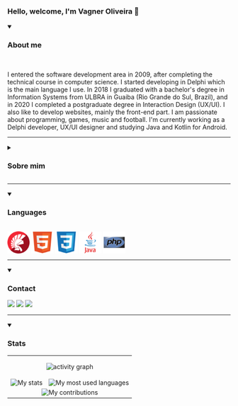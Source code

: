 ### Hello, welcome, I'm Vagner Oliveira 👋

<details open>
  <summary><h3>About me</h3></small></summary>
  <div style="display: inline_block"><br>
  <p>
    I entered the software development area in 2009, after completing the technical course in computer science. I started developing in Delphi which is the main language I use. In 2018 I graduated with a bachelor's degree in Information Systems from ULBRA in Guaiba (Rio Grande do Sul, Brazil), and in 2020 I completed a postgraduate degree in Interaction Design (UX/UI). I also like to develop websites, mainly the front-end part. I am passionate about programming, games, music and football. I'm currently working as a Delphi developer, UX/UI designer and studying Java and Kotlin for Android.
  </p>
</div>
</details>
<hr>
<details>
  <summary><h3>Sobre mim</h3></small></summary>
  <div style="display: inline_block"><br>
  <p>
    Entrei na área de desenvolvimento de software no ano de 2009, após concluir o curso técnico de informática. Comecei a desenvolver em Delphi que é a principal linguagem que utilizo. Em 2018 me formei bacharel em Sistemas de Informação pela ULBRA de Guaiba(Rio Grande do Sul, Brasil), e em 2020 concluí pós gradução em Design de Interação (UX/UI). Também gosto de desenvolver websites, principalmente a parte de front-end. Sou apaixonado por programação, jogos, música e futebol. Atualmente estou atuando como desenvolvedor Delphi, UX/UI designer e estudando Java e Kotlin para Android. 
  </p>
</div>
</details>
<hr>
<details open>
  <summary><h3>Languages</h3></small></summary>
  <div style="display: inline_block"><br>
  <img align="center" alt="Vagner-Delphi" height="50" width="50" src="assets/delphi.png" title="Delphi">  
  <img align="center" alt="Vagner-HTML" height="50" width="50" src="assets/html5.svg" title="HTML 5">
  <img align="center" alt="Vagner-CSS" height="50" width="50" src="assets/css3.svg" title="CSS 3">
  <img align="center" alt="Vagner-Java" height="50" width="50" src="assets/java.svg" title="Java">
  <img align="center" alt="Vagner-PHP" height="50" width="50" src="assets/php.svg" title="PHP">
</div>
</details>
<hr>
<details open>
  <summary><h3>Contact</h3></small></summary>
  <div> 
  <a href="https://www.instagram.com/vagner.oliveira.100" target="_blank"><img src="https://img.shields.io/badge/-Instagram-%23E4405F?style=for-the-badge&logo=instagram&logoColor=white" target="_blank"></a>
  <a href = "mailto:vagner_oliveira85@hotmail.com"><img src="https://img.shields.io/badge/-Gmail-%23333?style=for-the-badge&logo=gmail&logoColor=white" target="_blank"></a>
  <a href="https://www.linkedin.com/in/vagner-so/" target="_blank"><img src="https://img.shields.io/badge/-LinkedIn-%230077B5?style=for-the-badge&logo=linkedin&logoColor=white" target="_blank"></a> 
</div>
</details>
<hr>
<details open>
  <summary><h3>Stats</h3></small></summary>
  <!-- STATS:START -->
<table>
<tr>  
  <td colspan="3">
    <p align="center">
      <img src="https://github-readme-activity-graph.vercel.app/graph?username=vagnerso&theme=react-dark&hide_border=true&hide_title=false&area=true&custom_title=graph%20of%20contributions%20in%20all%20repositories" width="100%" alt="activity graph">
    </p>
  </td>
</tr>  
<tr>
  <td>
    <div align="center">
      <img src="https://github-readme-stats-git-masterrstaa-rickstaa.vercel.app/api/?username=vagnerso&theme=dracula&?theme=dark&show_icons=true%count_private=true&include_all_commits=true" alt="My stats" />
    </div>
  </td>
  <td>    
    <div align="center">
      <img src="https://github-readme-stats-git-masterrstaa-rickstaa.vercel.app/api/top-langs/?username=vagnerso&show_icons=true&langs_count=10&layout=compact&theme=dracula&count_private=true&hide=shaderlab,rpc,glsl,hlsl,cmake,asp" alt="My most used languages" />
    </div> 
  </td>  
</tr>
<tr>
  <td colspan="3">
    <div align="center">
      <img src="https://github-readme-streak-stats.herokuapp.com?user=vagnerso&theme=dracula" alt="My contributions" />
    </div>   
  </td>  
</tr>
</table>
<!-- STATS:END -->
</details>  

